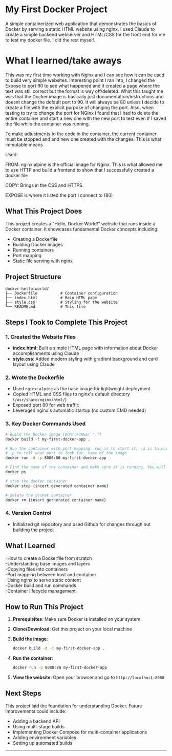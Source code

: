 # My First Docker Project

A simple containerized web application that demonstrates the basics of Docker by serving a static HTML website using nginx. I used Claude to create a simple backend webserver and HTML/CSS for the front end for me to test my docker file. I did the rest myself.

# What I learned/take aways
This was my first time working with Nginx and I can see how it can be used to build very simple websites. Interesting point I ran into, I changed the Expose to port 90 to see what happened and it created a page where the text was still correct but the format is way off/deleted. What this taught me was that the Docker image is basically just documentation/instructions and doesnt change the default port to 90. It will always be 80 unless I decide to create a file with the explicit purpose of changing the port. Also, when testing to try to change the port for NGinx I found that I had to delete the entire container and start a new one with the new port to test even if I saved the file while the container was running. 

To make adjustments to the code in the container, the current container must be stopped and and new one created with the changes. This is what immutable means


Used:

FROM: nginx:alpine is the official image for Nginx. This is what allowed me to use HTTP and build a frontend to show that I successfully created a docker file

COPY: Brings in the CSS and HTTPS.

EXPOSE is where it listed the port I connect to (80)

## What This Project Does

This project creates a "Hello, Docker World!" website that runs inside a Docker container. It showcases fundamental Docker concepts including:
- Creating a Dockerfile
- Building Docker images
- Running containers
- Port mapping
- Static file serving with nginx

## Project Structure

```
docker-hello-world/
├── Dockerfile          # Container configuration
├── index.html          # Main HTML page
├── style.css           # Styling for the website
└── README.md           # This file
```

## Steps I Took to Complete This Project

### 1. Created the Website Files
- **index.html**: Built a simple HTML page with information about Docker accomplishments using Claude
- **style.css**: Added modern styling with gradient background and card layout using Claude

### 2. Wrote the Dockerfile
- Used `nginx:alpine` as the base image for lightweight deployment
- Copied HTML and CSS files to nginx's default directory (`/usr/share/nginx/html/`)
- Exposed port 80 for web traffic
- Leveraged nginx's automatic startup (no custom CMD needed)

### 3. Key Docker Commands Used
```bash
# Build the Docker image (DONT FORGET ".")
docker build -t my-first-docker-app .

# Run the container with port mapping. run is to start it, -d is to have it run in the background so you can continue to use the same terminal,
# -p to tell what port to look for. name of the image
docker run -d -p 8080:80 my-first-docker-app

# Find the name of the container and make sure it is running. You will need to have the name of the container handy for when you want to stop it/remove it later.
docker ps

# stop the docker container
docker stop (incert generated container name)

# delete the docker container
docker rm (insert gernerated container name)


```

### 4. Version Control
- Initialized git repository and used Github for changes through out building the project

## What I Learned

 -How to create a Dockerfile from scratch  
 -Understanding base images and layers  
 -Copying files into containers  
 -Port mapping between host and container  
 -Using nginx to serve static content  
 -Docker build and run commands  
 -Container lifecycle management  

## How to Run This Project

1. **Prerequisites**: Make sure Docker is installed on your system

2. **Clone/Download**: Get this project on your local machine

3. **Build the image**:
   ```bash
   docker build -d -t my-first-docker-app .
   ```

4. **Run the container**:
   ```bash
   docker run -p 8080:80 my-first-docker-app
   ```

5. **View the website**: Open your browser and go to `http://localhost:8080`

## Next Steps

This project laid the foundation for understanding Docker. Future improvements could include:
- Adding a backend API
- Using multi-stage builds
- Implementing Docker Compose for multi-container applications
- Adding environment variables
- Setting up automated builds

---
